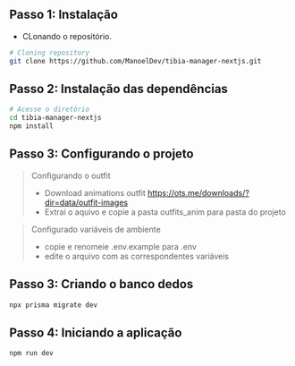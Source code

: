 ## Passo 1: Instalação

- CLonando o repositório.

```bash
# Cloning repository
git clone https://github.com/ManoelDev/tibia-manager-nextjs.git
```

## Passo 2: Instalação das dependências

```bash
# Acesse o diretório
cd tibia-manager-nextjs
npm install
```

## Passo 3: Configurando o projeto

> Configurando o outfit
>
> - Download animations outfit https://ots.me/downloads/?dir=data/outfit-images
> - Extrai o aquivo e copie a pasta outfits_anim para pasta do projeto

> Configurado variáveis de ambiente
>
> - copie e renomeie .env.example para .env
> - edite o arquivo com as correspondentes variáveis

## Passo 3: Criando o banco dedos

```bash
npx prisma migrate dev
```

## Passo 4: Iniciando a aplicação

```bash
npm run dev
```
